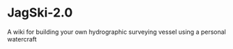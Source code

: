 # JagSki-2.0
A wiki for building your own hydrographic surveying vessel using a personal watercraft
